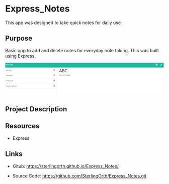 # Express_Notes
This app was designed to take quick notes for daily use.

## Purpose

Basic app to add and delete notes for everyday note taking.  This was built using Express.

![alt text](public/assets/pictures/AlwaysBeCoding.png)

## Project Description

## Resources

- Express

## Links

- Gitub: https://sterlingorth.github.io/Express_Notes/

- Source Code: https://github.com/SterlingOrth/Express_Notes.git
